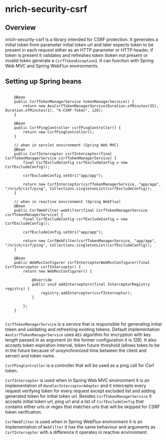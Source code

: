 # nrich-security-csrf

## Overview

nrich-security-csrf is a library intended for CSRF protection. It generates a initial token from parameter initial token url and later expects token to be present in each request either
 as an HTTP parameter or HTTP header, if token is present it validates and refreshes token (token not present or invalid token generate a `CsrfTokenException`). It can function with Spring Web MVC and Spring WebFlux environments. 

## Setting up Spring beans


```

    @Bean
    public CsrfTokenManagerService tokenManagerService() {
        return new AesCsrfTokenManagerService(Duration.ofMinutes(35), Duration.ofMinutes(1), "X-CSRF-Token", 128);
    }

    @Bean
    public CsrfPingController csrfPingController() {
        return new CsrfPingController();
    }

    // when in servlet environment (Spring Web MVC)
    @Bean
    public CsrfInterceptor csrfInterceptor(final CsrfTokenManagerService csrfTokenManagerService) {
        final CsrfExcludeConfig csrfExcludeConfig = new CsrfExcludeConfig();

        csrfExcludeConfig.setUri("app/app");

        return new CsrfInterceptor(csrfTokenManagerService, "app/app", "/nrich/csrf/ping", Collections.singletonList(csrfExcludeConfig));
    }

    // when in reactive environment (Spring WebFlux)
    @Bean
    public CsrfWebFilter webFilter(final CsrfTokenManagerService csrfTokenManagerService) {
        final CsrfExcludeConfig csrfExcludeConfig = new CsrfExcludeConfig();

        csrfExcludeConfig.setUri("app/app");

        return new CsrfWebFilter(csrfTokenManagerService, "app/app", "/nrich/csrf/ping", Collections.singletonList(csrfExcludeConfig));
    }

    @Bean
    public WebMvcConfigurer csrfInterceptorWebMvcConfigurer(final CsrfInterceptor csrfInterceptor) {
        return new WebMvcConfigurer() {

            @Override
            public void addInterceptors(final InterceptorRegistry registry) {
                registry.addInterceptor(csrfInterceptor);
            }

        };
    }


``` 

`CsrfTokenManagerService` is a service that is responsible for generating initial token and validating and refreshing existing tokens. Default implementation `AesCsrfTokenManagerService`
uses `AES` algorithm for encryption with key length passed in as argument (in the former configuration it is 128). It also accepts token expiration interval, token future threshold (allows tokes to be in 
the future because of unsynchronized time between the client and server) and token name.

`CsrfPingController` is a controller that will be used as a ping call for Csrf token.   

`CsrfInterceptor` is used when in Spring Web MVC environment it is an implementation of `HandlerInterceptorAdapter` and it intercepts every request verifying token for every request except
excluded list and adding generated token for initial token url. Besides `CsrfTokenManagerService` it accepts initial token url, ping url and a list of `CsrfExcludeConfig` that contains either
 urls or regex that matches urls that will be skipped for CSRF token verification.

`CsrfWebFilter` is used when in Spring WebFlux environment it is an implementation of `WebFilter` it has the same behaviour and arguments as `CsrfInterceptor` with a difference it operates in reactive environment.
